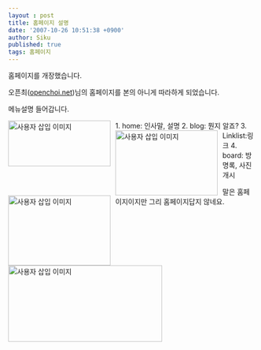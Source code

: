 ```yaml
---
layout : post
title: 홈페이지 설명
date: '2007-10-26 10:51:38 +0900'
author: Siku
published: true
tags: 홈페이지
---
```

홈페이지를 개장했습니다.

오픈최(<a href="http://openchoi.net/" target="_blank">openchoi.net</a>)님의 홈페이지를 본의 아니게 따라하게 되었습니다.

메뉴설명 들어갑니다.
<div class="imageblock left" style="float: left; margin-right: 10px;"><img src="http://moneyup.host6.hostment.info/attach/1/ck010000000000.jpg" alt="사용자 삽입 이미지" width="208" height="93" /></div>
1. home: 인사말, 설명
<div class="imageblock left" style="float: left; margin-right: 10px;"><img src="http://moneyup.host6.hostment.info/attach/1/ck010000000001.jpg" alt="사용자 삽입 이미지" width="208" height="132" /></div>
2. blog: 뭔지 알죠?
<div class="imageblock left" style="float: left; margin-right: 10px;"><img src="http://moneyup.host6.hostment.info/attach/1/dk040000000000.jpg" alt="사용자 삽입 이미지" width="208" height="142" /></div>
3. Linklist:링크
<div class="imageblock left" style="float: left; margin-right: 10px;"><img src="http://moneyup.host6.hostment.info/attach/1/ck010000000002.jpg" alt="사용자 삽입 이미지" width="313" height="155" /></div>
4. board: 방명록, 사진개시

말은 홈페이지이지만 그리 홈페이지답지 않네요.

